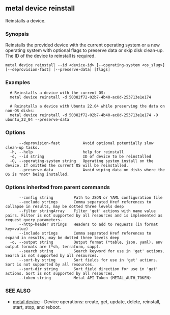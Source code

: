## metal device reinstall

Reinstalls a device.

### Synopsis

Reinstalls the provided device with the current operating system or a new operating system with optional flags to preserve data or skip disk clean-up. The ID of the device to reinstall is required.

```
metal device reinstall --id <device-id> [--operating-system <os_slug>] [--deprovision-fast] [--preserve-data] [flags]
```

### Examples

```
  # Reinstalls a device with the current OS:
  metal device reinstall -d 50382f72-02b7-4b40-ac8d-253713e1e174
  
  # Reinstalls a device with Ubuntu 22.04 while preserving the data on non-OS disks:
  metal device reinstall -d 50382f72-02b7-4b40-ac8d-253713e1e174 -O ubuntu_22_04 --preserve-data
```

### Options

```
      --deprovision-fast          Avoid optional potentially slow clean-up tasks.
  -h, --help                      help for reinstall
  -d, --id string                 ID of device to be reinstalled
  -O, --operating-system string   Operating system install on the device. If omitted the current OS will be reinstalled.
      --preserve-data             Avoid wiping data on disks where the OS is *not* being installed.
```

### Options inherited from parent commands

```
      --config string         Path to JSON or YAML configuration file
      --exclude strings       Comma separated Href references to collapse in results, may be dotted three levels deep
      --filter stringArray    Filter 'get' actions with name value pairs. Filter is not supported by all resources and is implemented as request query parameters.
      --http-header strings   Headers to add to requests (in format key=value)
      --include strings       Comma separated Href references to expand in results, may be dotted three levels deep
  -o, --output string         Output format (*table, json, yaml). env output formats are (*sh, terraform, capp).
      --search string         Search keyword for use in 'get' actions. Search is not supported by all resources.
      --sort-by string        Sort fields for use in 'get' actions. Sort is not supported by all resources.
      --sort-dir string       Sort field direction for use in 'get' actions. Sort is not supported by all resources.
      --token string          Metal API Token (METAL_AUTH_TOKEN)
```

### SEE ALSO

* [metal device](metal_device.md)	 - Device operations: create, get, update, delete, reinstall, start, stop, and reboot.

